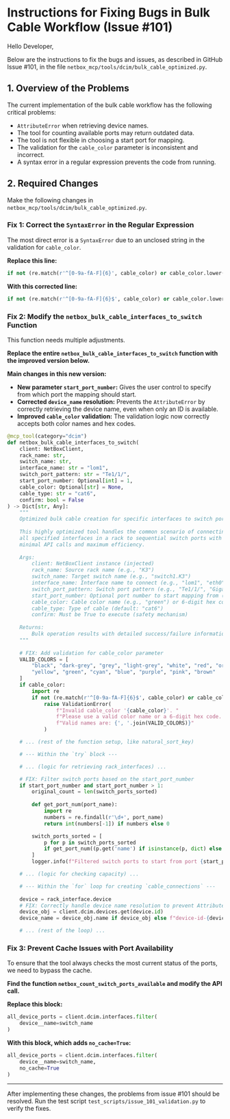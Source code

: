 # Instructions for Fixing Bugs in Bulk Cable Workflow (Issue #101)

Hello Developer,

Below are the instructions to fix the bugs and issues, as described in GitHub Issue #101, in the file `netbox_mcp/tools/dcim/bulk_cable_optimized.py`.

## 1. Overview of the Problems

The current implementation of the bulk cable workflow has the following critical problems:
- `AttributeError` when retrieving device names.
- The tool for counting available ports may return outdated data.
- The tool is not flexible in choosing a start port for mapping.
- The validation for the `cable_color` parameter is inconsistent and incorrect.
- A syntax error in a regular expression prevents the code from running.

## 2. Required Changes

Make the following changes in `netbox_mcp/tools/dcim/bulk_cable_optimized.py`.

### Fix 1: Correct the `SyntaxError` in the Regular Expression

The most direct error is a `SyntaxError` due to an unclosed string in the validation for `cable_color`.

**Replace this line:**
```python
if not (re.match(r'^[0-9a-fA-F]{6}', cable_color) or cable_color.lower() in VALID_COLORS):
```

**With this corrected line:**
```python
if not (re.match(r'^[0-9a-fA-F]{6}$', cable_color) or cable_color.lower() in VALID_COLORS):
```

### Fix 2: Modify the `netbox_bulk_cable_interfaces_to_switch` Function

This function needs multiple adjustments.

**Replace the entire `netbox_bulk_cable_interfaces_to_switch` function with the improved version below.**

**Main changes in this new version:**
- **New parameter `start_port_number`:** Gives the user control to specify from which port the mapping should start.
- **Corrected `device_name` resolution:** Prevents the `AttributeError` by correctly retrieving the device name, even when only an ID is available.
- **Improved `cable_color` validation:** The validation logic now correctly accepts both color names and hex codes.

```python
@mcp_tool(category="dcim")
def netbox_bulk_cable_interfaces_to_switch(
    client: NetBoxClient,
    rack_name: str,
    switch_name: str,
    interface_name: str = "lom1",
    switch_port_pattern: str = "Te1/1/",
    start_port_number: Optional[int] = 1,
    cable_color: Optional[str] = None,
    cable_type: str = "cat6",
    confirm: bool = False
) -> Dict[str, Any]:
    """
    Optimized bulk cable creation for specific interfaces to switch ports.
    
    This highly optimized tool handles the common scenario of connecting
    all specified interfaces in a rack to sequential switch ports with
    minimal API calls and maximum efficiency.
    
    Args:
        client: NetBoxClient instance (injected)
        rack_name: Source rack name (e.g., "K3")
        switch_name: Target switch name (e.g., "switch1.K3")
        interface_name: Interface name to connect (e.g., "lom1", "eth0", "mgmt", "ilo", "idrac")
        switch_port_pattern: Switch port pattern (e.g., "Te1/1/", "GigabitEthernet0/0/")
        start_port_number: Optional port number to start mapping from (e.g., 1, 25)
        cable_color: Cable color name (e.g., "green") or 6-digit hex code (e.g., "00ff00").
        cable_type: Type of cable (default: "cat6")
        confirm: Must be True to execute (safety mechanism)
        
    Returns:
        Bulk operation results with detailed success/failure information
    """
    
    # FIX: Add validation for cable_color parameter
    VALID_COLORS = [
        "black", "dark-grey", "grey", "light-grey", "white", "red", "orange",
        "yellow", "green", "cyan", "blue", "purple", "pink", "brown"
    ]
    if cable_color:
        import re
        if not (re.match(r'^[0-9a-fA-F]{6}$', cable_color) or cable_color.lower() in VALID_COLORS):
            raise ValidationError(
                f"Invalid cable_color '{cable_color}'. "
                f"Please use a valid color name or a 6-digit hex code. "
                f"Valid names are: {', '.join(VALID_COLORS)}"
            )

    # ... (rest of the function setup, like natural_sort_key)

    # --- Within the `try` block ---

    # ... (logic for retrieving rack_interfaces) ...

    # FIX: Filter switch ports based on the start_port_number
    if start_port_number and start_port_number > 1:
        original_count = len(switch_ports_sorted)
        
        def get_port_num(port_name):
            import re
            numbers = re.findall(r'\d+', port_name)
            return int(numbers[-1]) if numbers else 0

        switch_ports_sorted = [
            p for p in switch_ports_sorted
            if get_port_num((p.get('name') if isinstance(p, dict) else p.name)) >= start_port_number
        ]
        logger.info(f"Filtered switch ports to start from port {start_port_number}. Original: {original_count}, New: {len(switch_ports_sorted)}")

    # ... (logic for checking capacity) ...

    # --- Within the `for` loop for creating `cable_connections` ---
    
    device = rack_interface.device
    # FIX: Correctly handle device name resolution to prevent AttributeError
    device_obj = client.dcim.devices.get(device.id)
    device_name = device_obj.name if device_obj else f"device-id-{device.id}"

    # ... (rest of the loop) ...
```

### Fix 3: Prevent Cache Issues with Port Availability

To ensure that the tool always checks the most current status of the ports, we need to bypass the cache.

**Find the function `netbox_count_switch_ports_available` and modify the API call.**

**Replace this block:**
```python
all_device_ports = client.dcim.interfaces.filter(
    device__name=switch_name
)
```

**With this block, which adds `no_cache=True`:**
```python
all_device_ports = client.dcim.interfaces.filter(
    device__name=switch_name,
    no_cache=True
)
```

---

After implementing these changes, the problems from issue #101 should be resolved. Run the test script `test_scripts/issue_101_validation.py` to verify the fixes.
